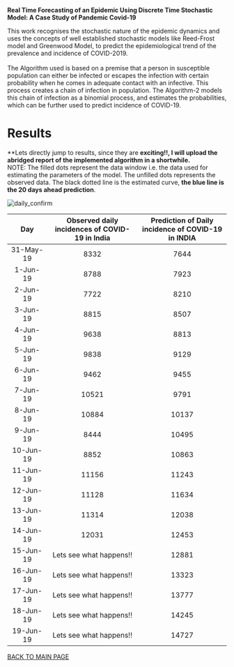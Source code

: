 **Real Time Forecasting of an Epidemic Using Discrete Time Stochastic Model: A Case Study of Pandemic Covid-19**

This work recognises the stochastic nature of the epidemic dynamics and uses the concepts of well established stochastic models like Reed-Frost model and Greenwood Model, to predict the epidemiological trend of the prevalence and incidence of COVID-2019. <br /><br />
The Algorithm used is based on a premise that a person in susceptible population can either be infected or escapes the infection with certain probability when he comes in adequate contact with an infective. This process creates a chain of infection in population. The
Algorithm-2 models this chain of infection as a binomial process, and estimates the probabilities, which can be further used to predict incidence of COVID-19.

# Results
**Lets directly jump to results, since they are **exciting!!, I will upload the abridged report of the implemented algorithm in a shortwhile.**<br />
NOTE: The filled dots represent the data window i.e. the data used for estimating the parameters of the model. The unfilled dots represents the observed data. The black dotted line is the estimated curve, **the blue line is the 20 days ahead prediction**.

![daily_confirm](https://user-images.githubusercontent.com/65863581/84596351-cbffbf00-ae7a-11ea-84ab-7de7e7b51931.jpg)

|    Day    | Observed daily  <br />incidences of  COVID-19 in India | Prediction of  Daily <br />incidence  of COVID-19 in INDIA |
|:---------:|:------------------------------------------------:|:----------------------------------------------------:|
| 31-May-19 |                       8332                       |                         7644                         |
|  1-Jun-19 |                       8788                       |                         7923                         |
|  2-Jun-19 |                       7722                       |                         8210                         |
|  3-Jun-19 |                       8815                       |                         8507                         |
|  4-Jun-19 |                       9638                       |                         8813                         |
|  5-Jun-19 |                       9838                       |                         9129                         |
|  6-Jun-19 |                       9462                       |                         9455                         |
|  7-Jun-19 |                       10521                      |                         9791                         |
|  8-Jun-19 |                       10884                      |                         10137                        |
|  9-Jun-19 |                       8444                       |                         10495                        |
| 10-Jun-19 |                       8852                       |                         10863                        |
| 11-Jun-19 |                       11156                      |                         11243                        |
| 12-Jun-19 |                       11128                      |                         11634                        |
| 13-Jun-19 |                       11314                      |                         12038                        |
| 14-Jun-19 |                       12031                      |                         12453                        |
| 15-Jun-19 |               Lets see what happens!!            |                         12881                        |
| 16-Jun-19 |               Lets see what happens!!            |                         13323                        |
| 17-Jun-19 |               Lets see what happens!!            |                         13777                        |
| 18-Jun-19 |               Lets see what happens!!            |                         14245                        |
| 19-Jun-19 |               Lets see what happens!!            |                         14727                        |
[BACK TO MAIN PAGE](Readme.md)
